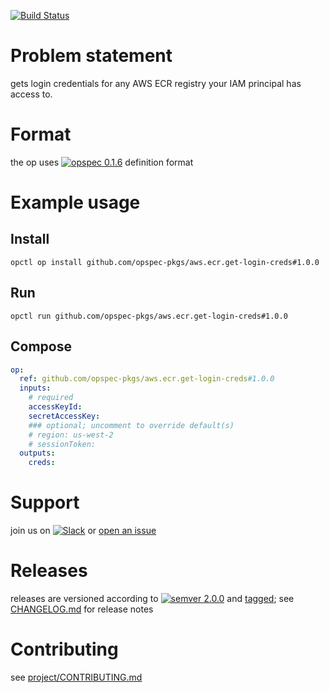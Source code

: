 [![Build Status](https://travis-ci.org/opspec-pkgs/aws.ecr.get-login-creds.svg?branch=master)](https://travis-ci.org/opspec-pkgs/aws.ecr.get-login-creds)

# Problem statement

gets login credentials for any AWS ECR registry your IAM principal has access to.

# Format

the op uses [![opspec 0.1.6](https://img.shields.io/badge/opspec-0.1.6-brightgreen.svg?colorA=6b6b6b&colorB=fc16be)](https://opspec.io/0.1.6) definition format

# Example usage

## Install

```shell
opctl op install github.com/opspec-pkgs/aws.ecr.get-login-creds#1.0.0
```

## Run

```
opctl run github.com/opspec-pkgs/aws.ecr.get-login-creds#1.0.0
```

## Compose

```yaml
op:
  ref: github.com/opspec-pkgs/aws.ecr.get-login-creds#1.0.0
  inputs:
    # required
    accessKeyId:
    secretAccessKey:
    ### optional; uncomment to override default(s)
    # region: us-west-2
    # sessionToken:  
  outputs:
    creds:
```

# Support

join us on
[![Slack](https://opctl-slackin.herokuapp.com/badge.svg)](https://opctl-slackin.herokuapp.com/)
or
[open an issue](https://github.com/opspec-pkgs/aws.ecr.get-login-creds/issues)

# Releases

releases are versioned according to
[![semver 2.0.0](https://img.shields.io/badge/semver-2.0.0-brightgreen.svg)](http://semver.org/spec/v2.0.0.html)
and [tagged](https://git-scm.com/book/en/v2/Git-Basics-Tagging); see
[CHANGELOG.md](CHANGELOG.md) for release notes

# Contributing

see
[project/CONTRIBUTING.md](https://github.com/opspec-pkgs/project/blob/master/CONTRIBUTING.md)
